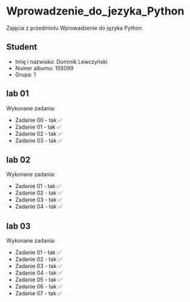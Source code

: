 # Wprowadzenie_do_jezyka_Python

Zajęcia z przedmiotu Wprowadzenie do języka Python

## Student

- Imię i nazwisko: Dominik Lewczyński
- Numer albumu: 155099
- Grupa: 1

## lab 01

Wykonane zadania:
* Zadanie 00 - tak ✅
* Zadanie 01 - tak ✅
* Zadanie 02 - tak ✅
* Zadanie 03 - tak ✅

## lab 02

Wykonane zadania:
* Zadanie 01 - tak ✅
* Zadanie 02 - tak ✅
* Zadanie 03 - tak ✅
* Zadanie 04 - tak ✅

## lab 03

Wykonane zadania:
* Zadanie 01 - tak ✅
* Zadanie 02 - tak ✅
* Zadanie 03 - tak ✅
* Zadanie 04 - tak ✅
* Zadanie 05 - tak ✅
* Zadanie 06 - tak ✅
* Zadanie 07 - tak ✅